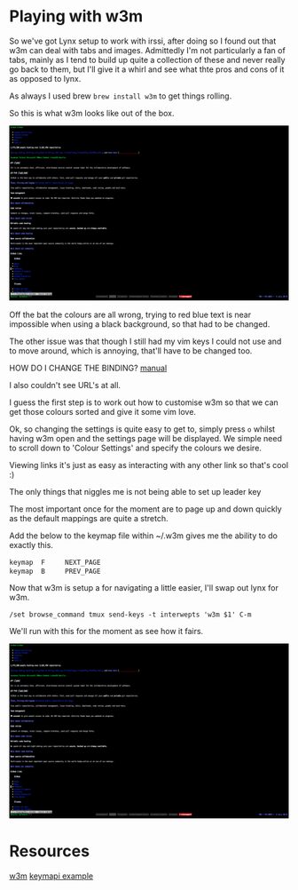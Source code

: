 Playing with w3m
================

So we've got Lynx setup to work with irssi, after doing so I found out
that w3m can deal with tabs and images. Admittedly I'm not particularly
a fan of tabs, mainly as I tend to build up quite a collection of these
and never really go back to them, but I'll give it a whirl and see what
thte pros and cons of it as opposed to lynx.

As always I used brew `brew install w3m` to get things rolling.

So this is what w3m looks like out of the box.

![default setup](https://github.com/baphled/dotfile-diaries/raw/master/screenshots/w3m-default.png)

Off the bat the colours are all wrong, trying to red blue text is near
impossible when using a black background, so that had to be changed.

The other issue was that though I still had my vim keys I could not use
<C-B> and <C-F> to move around, which is annoying, that'll have to be
changed too.

HOW DO I CHANGE THE BINDING?
[manual](http://w3m.sourceforge.net/MANUAL)

I also couldn't see URL's at all.

I guess the first step is to work out how to customise w3m so that we
can get those colours sorted and give it some vim love.

Ok, so changing the settings is quite easy to get to, simply press `o`
whilst having w3m open and the settings page will be displayed. We
simple need to scroll down to 'Colour Settings' and specify the colours we desire.

Viewing links it's just as easy as interacting with any other link so
that's cool :)

The only things that niggles me is not being able to set up leader key 

The most important once for the moment are to page up and down quickly
as the default mappings are quite a stretch.

Add the below to the keymap file within ~/.w3m gives me the ability to
do exactly this.

    keymap  F     NEXT_PAGE
    keymap  B     PREV_PAGE

Now that w3m is setup a for navigating a little easier, I'll swap out
lynx for w3m.

    /set browse_command tmux send-keys -t interwepts 'w3m $1' C-m

We'll run with this for the moment as see how it fairs.

![new setup](https://github.com/baphled/dotfile-diaries/raw/master/screenshots/w3m-default.png)

Resources
=========

[w3m](http://w3m.sourceforge.net/)
[keymapi example](http://fts.ifac.cnr.it/cgi-bin/dwww/usr/share/doc/w3m/examples/keymap.default)
